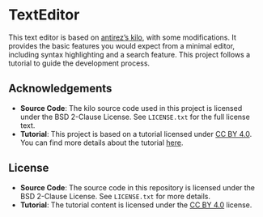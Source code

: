 # TextEditor

This text editor is based on [antirez’s kilo](http://antirez.com/news/108), with some modifications. It provides the basic features you would expect from a minimal editor, including syntax highlighting and a search feature. This project follows a tutorial to guide the development process.

## Acknowledgements

- **Source Code**: The kilo source code used in this project is licensed under the BSD 2-Clause License. See `LICENSE.txt` for the full license text.
- **Tutorial**: This project is based on a tutorial licensed under [CC BY 4.0](https://creativecommons.org/licenses/by/4.0/). You can find more details about the tutorial [here](https://viewsourcecode.org/snaptoken/kilo/index.html).

## License

- **Source Code**: The source code in this repository is licensed under the BSD 2-Clause License. See `LICENSE.txt` for more details.
- **Tutorial**: The tutorial content is licensed under the [CC BY 4.0](https://creativecommons.org/licenses/by/4.0/) license.
